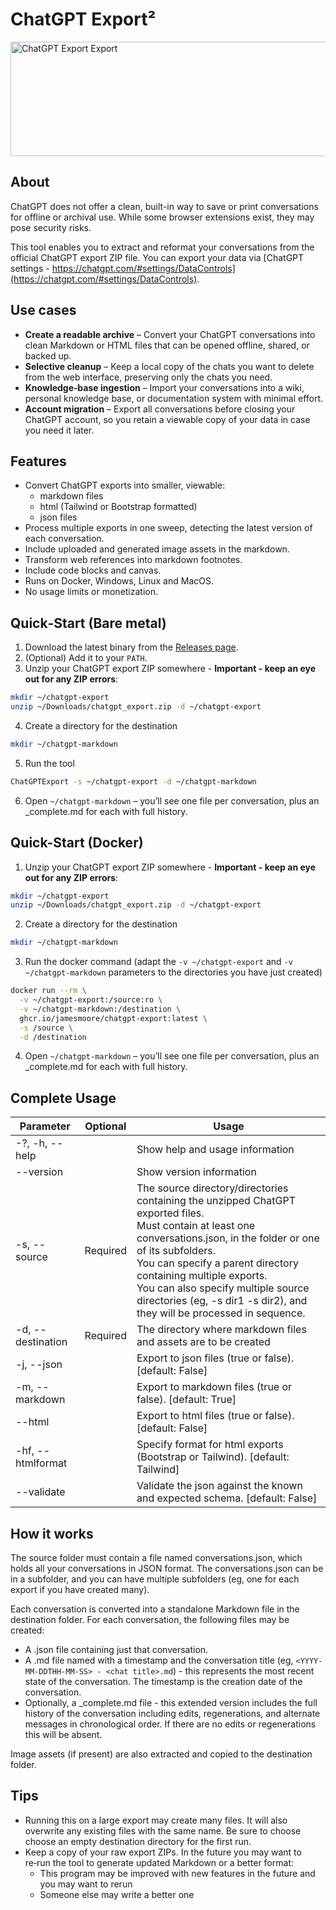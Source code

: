 # ChatGPT Export²

<img width="1024" height="183" alt="ChatGPT Export Export" src="https://github.com/user-attachments/assets/3cf24bdf-df3e-48c8-97aa-c10e8d72bff0" />

## About

ChatGPT does not offer a clean, built-in way to save or print conversations for offline or archival use. While some browser extensions exist, they may pose security risks.

This tool enables you to extract and reformat your conversations from the official ChatGPT export ZIP file. You can export your data via [ChatGPT settings - https://chatgpt.com/#settings/DataControls](https://chatgpt.com/#settings/DataControls).

## Use cases
* **Create a readable archive** – Convert your ChatGPT conversations into clean Markdown or HTML files that can be opened offline, shared, or backed up.
* **Selective cleanup** – Keep a local copy of the chats you want to delete from the web interface, preserving only the chats you need.
* **Knowledge‑base ingestion** – Import your conversations into a wiki, personal knowledge base, or documentation system with minimal effort.
* **Account migration** – Export all conversations before closing your ChatGPT account, so you retain a viewable copy of your data in case you need it later.

## Features
* Convert ChatGPT exports into smaller, viewable: 
  * markdown files
  * html (Tailwind or Bootstrap formatted)
  * json files
* Process multiple exports in one sweep, detecting the latest version of each conversation.
* Include uploaded and generated image assets in the markdown.
* Transform web references into markdown footnotes.
* Include code blocks and canvas.
* Runs on Docker, Windows, Linux and MacOS.
* No usage limits or monetization.

## Quick‑Start (Bare metal)

1. Download the latest binary from the [Releases page](https://github.com/jamesmoore/chatgpt-export/releases).
2. (Optional) Add it to your `PATH`.
3. Unzip your ChatGPT export ZIP somewhere - **Important - keep an eye out for any ZIP errors**:
```sh
mkdir ~/chatgpt-export
unzip ~/Downloads/chatgpt_export.zip -d ~/chatgpt-export
```
4. Create a directory for the destination
```sh
mkdir ~/chatgpt-markdown
```
5. Run the tool
```sh
ChatGPTExport -s ~/chatgpt-export -d ~/chatgpt-markdown
```
6. Open `~/chatgpt-markdown` – you’ll see one file per conversation, plus an _complete.md for each with full history.

## Quick-Start (Docker)
1. Unzip your ChatGPT export ZIP somewhere - **Important - keep an eye out for any ZIP errors**:
```sh
mkdir ~/chatgpt-export
unzip ~/Downloads/chatgpt_export.zip -d ~/chatgpt-export
```
2. Create a directory for the destination
```sh
mkdir ~/chatgpt-markdown
```
3. Run the docker command (adapt the `-v ~/chatgpt-export` and `-v ~/chatgpt-markdown` parameters to the directories you have just created)
```sh
docker run --rm \
  -v ~/chatgpt-export:/source:ro \
  -v ~/chatgpt-markdown:/destination \
  ghcr.io/jamesmoore/chatgpt-export:latest \
  -s /source \
  -d /destination
```
4. Open `~/chatgpt-markdown` – you’ll see one file per conversation, plus an _complete.md for each with full history.

## Complete Usage

|Parameter|Optional|Usage|
|----|----|----|
|-?, -h, --help||Show help and usage information|
|--version||Show version information|
|-s, --source|Required|The source directory/directories containing the unzipped ChatGPT exported files.<br>Must contain at least one conversations.json, in the folder or one of its subfolders.<br>You can specify a parent directory containing multiple exports.<br>You can also specify multiple source directories (eg, -s dir1 -s dir2), and they will be processed in sequence.|
|-d, --destination|Required|The directory where markdown files and assets are to be created|
|-j, --json||Export to json files (true or false). [default: False]|
|-m, --markdown||Export to markdown files (true or false). [default: True]|
|--html||Export to html files (true or false). [default: False]|
|-hf, --htmlformat ||Specify format for html exports (Bootstrap or Tailwind). [default: Tailwind]|
|--validate||Validate the json against the known and expected schema. [default: False]|

## How it works
The source folder must contain a file named conversations.json, which holds all your conversations in JSON format. The conversations.json can be in a subfolder, and you can have multiple subfolders (eg, one for each export if you have created many).

Each conversation is converted into a standalone Markdown file in the destination folder. For each conversation, the following files may be created:

* A .json file containing just that conversation.
* A .md file named with a timestamp and the conversation title (eg, `<YYYY-MM-DDTHH-MM-SS> - <chat title>.md`) - this represents the most recent state of the conversation. The timestamp is the creation date of the conversation.
* Optionally, a _complete.md file - this extended version includes the full history of the conversation including edits, regenerations, and alternate messages in chronological order. If there are no edits or regenerations this will be absent.

Image assets (if present) are also extracted and copied to the destination folder.

## Tips
* Running this on a large export may create many files. It will also overwrite any existing files with the same name. Be sure to choose choose an empty destination directory for the first run.
* Keep a copy of your raw export ZIPs. In the future you may want to re‑run the tool to generate updated Markdown or a better format:
  * This program may be improved with new features in the future and you may want to rerun
  * Someone else may write a better one
